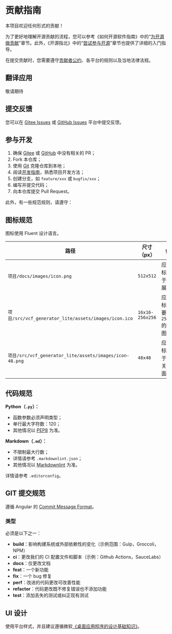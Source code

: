 # 贡献指南

本项目欢迎任何形式的贡献！

为了更好地理解开源贡献的流程，您可以参考《如何开源软件指南》中的“[为开源做贡献](https://opensource.guide/zh-hans/how-to-contribute/)”章节。此外，《开源指北》中的“[尝试参与开源](https://gitee.com/opensource-guide/guide/participating/roles.html)”章节也提供了详细的入门指导。

在提交贡献时，您需要遵守[贡献者公约](./CODE_OF_CONDUCT.zh.md)、各平台的规则以及当地法律法规。

## 翻译应用

敬请期待

## 提交反馈

您可以在 [Gitee Issues][IssuesOnGitee] 或 [GitHub Issues][IssuesOnGithub] 平台中提交反馈。

## 参与开发

1. 确保 [Gitee][RepositoryOnGitee] 或 [GitHub][RepositoryOnGithub] 中没有相关的 PR；
2. Fork 本仓库；
3. 使用 [Git](https://git-scm.com/) 克隆仓库到本地；
4. 阅读[开发指南](./dev/README.md)，熟悉项目开发方法；
5. 创建分支，如 `feature/xxx` 或 `bugfix/xxx`；
6. 编写并提交代码；
7. 向本仓库提交 Pull Request。

此外，有一些规范规则，请遵守：

## 图标规范

图标使用 Fluent 设计语言。

| 路径                                                    | 尺寸（px）      | 备注                                     |
| ------------------------------------------------------- | --------------- | ---------------------------------------- |
| `项目/docs/images/icon.png`                             | `512x512`       | 应用图标，用于文档展示                   |
| `项目/src/vcf_generator_lite/assets/images/icon.ico`    | `16x16-256x256` | 应用图标，需要附带 `256x256` 的 png 图片 |
| `项目/src/vcf_generator_lite/assets/images/icon-48.png` | `48x48`         | 应用图标，用于应用关于界面               |

## 代码规范

**Python（`.py`）：**

- 函数参数必须声明类型；
- 单行最大字符数：120；
- 其他情况以 [PEP8](https://peps.python.org/pep-0008/) 为准。

**Markdown（`.md`）：**

- 不限制最大行数；
- 详情请参考 `.markdownlint.json`；
- 其他情况以 [Markdownlint](https://github.com/DavidAnson/markdownlint) 为准。

详情请参考 `.editorconfig`。

## GIT 提交规范

遵循 Angular 的 [Commit Message Format](https://github.com/angular/angular/blob/main/CONTRIBUTING.md#-commit-message-format)。

### 类型

必须是以下之一：

- **build**：影响构建系统或外部依赖性的变化（示例范围：Gulp，Groccoli，NPM）
- **ci**：更改我们的 CI 配置文件和脚本（示例：Github Actions，SauceLabs）
- **docs**：仅更改文档
- **feat**：一个新功能
- **fix**：一个 bug 修复
- **perf**：改进的代码更改可改善性能
- **refactor**：代码更改既不修复错误也不添加功能
- **test**：添加丢失的测试或纠正现有测试

## UI 设计

使用平台样式，并且建议遵循微软[《桌面应用程序的设计基础知识》](https://learn.microsoft.com/zh-cn/windows/win32/uxguide/designprinciples)。

[RepositoryOnGitee]: https://gitee.com/HelloTool/VCFGeneratorLiteForTkinter/
[RepositoryOnGithub]: https://github.com/HelloTool/VCFGeneratorLiteForTkinter/
[IssuesOnGitee]: https://gitee.com/HelloTool/VCFGeneratorLiteForTkinter/issues
[IssuesOnGithub]: https://github.com/HelloTool/VCFGeneratorLiteForTkinter/issues
